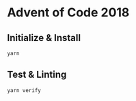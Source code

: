 # Advent of Code 2018

## Initialize & Install
```sh
yarn
```

## Test & Linting
```sh
yarn verify
```
